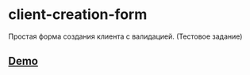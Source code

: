 # client-creation-form

Простая форма создания клиента с валидацией. (Тестовое задание)

## [Demo](https://hempyhemp.github.io/client-creation-form/)
